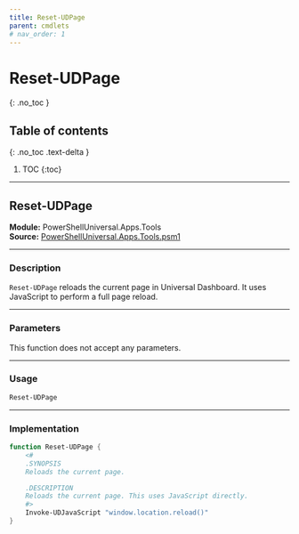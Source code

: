 ```yaml
---
title: Reset-UDPage
parent: cmdlets
# nav_order: 1
---
```


# Reset-UDPage
{: .no_toc }

## Table of contents
{: .no_toc .text-delta }

1. TOC
{:toc}

---



## Reset-UDPage

**Module:** PowerShellUniversal.Apps.Tools  
**Source:** [PowerShellUniversal.Apps.Tools.psm1](https://github.com/ironmansoftware/gallery/blob/b7e579ff12793dba880c06cab0df059f5fe6b43b/Apps/PowerShellUniversal.Apps.Tools/PowerShellUniversal.Apps.Tools.psm1#L180)

---

### Description

`Reset-UDPage` reloads the current page in Universal Dashboard. It uses JavaScript to perform a full page reload.

---

### Parameters

This function does not accept any parameters.

---

### Usage

```powershell
Reset-UDPage
```

---

### Implementation

```powershell
function Reset-UDPage {
    <#
    .SYNOPSIS
    Reloads the current page.

    .DESCRIPTION
    Reloads the current page. This uses JavaScript directly.
    #>
    Invoke-UDJavaScript "window.location.reload()"
}
```